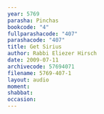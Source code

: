 ```yaml
---
year: 5769
parasha: Pinchas
bookcode: "4"
fullparashacode: "407"
parashacode: "407"
title: Get Sirius
author: Rabbi Eliezer Hirsch
date: 2009-07-11
archivecode: 57694071
filename: 5769-407-1
layout: audio
moment: 
shabbat: 
occasion: 
---
```

